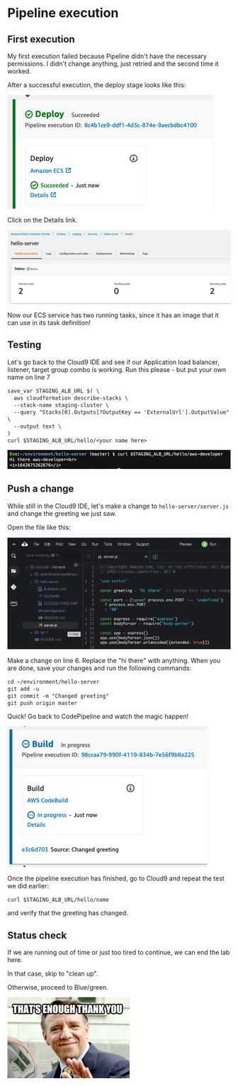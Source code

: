 # Pipeline execution

## First execution&#x20;

My first execution failed because Pipeline didn't have the necessary permissions. I didn't change anything, just retried and the second time it worked.&#x20;

After a successful execution, the deploy stage looks like this:

![success](<../../.gitbook/assets/image (327).png>)

Click on the Details link.&#x20;

![cluster has running tasks](<../../.gitbook/assets/image (316).png>)

Now our ECS service has two running tasks, since it has an image that it can use in its task definition!&#x20;

## Testing

Let's go back to the Cloud9 IDE and see if our Application load balancer, listener, target group combo is working. Run this please - but put your own name on line 7

```
save_var STAGING_ALB_URL $( \
  aws cloudformation describe-stacks \
  --stack-name staging-cluster \
  --query "Stacks[0].Outputs[?OutputKey == 'ExternalUrl'].OutputValue" \
  --output text \
)
curl $STAGING_ALB_URL/hello/<your name here>
```

![it works](<../../.gitbook/assets/image (365).png>)

## Push a change

While still in the Cloud9 IDE, let's make a change to `hello-server/server.js` and change the greeting we just saw.&#x20;

Open the file like this:

![opening server.js in our IDE](<../../.gitbook/assets/image (284).png>)

Make a change on line 6. Replace the "hi there" with anything. When you are done, save your changes and run the following commands:

```
cd ~/environment/hello-server
git add -u
git commit -m "Changed greeting"
git push origin master
```

Quick! Go back to CodePipeline and watch the magic happen!&#x20;

![I missed the source stage](<../../.gitbook/assets/image (63).png>)

Once the pipeline execution has finished, go to Cloud9 and repeat the test we did earlier:

```
curl $STAGING_ALB_URL/hello/name
```

and verify that the greeting has changed.&#x20;

## Status check

If we are running out of time or just too tired to continue, we can end the lab here.&#x20;

In that case, skip to "clean up".&#x20;

Otherwise, proceed to Blue/green.&#x20;

![](<../../.gitbook/assets/image (64).png>)


